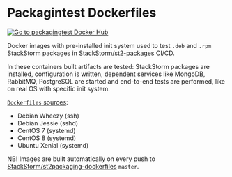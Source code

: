 # Packagintest Dockerfiles
[![Go to packagingtest Docker Hub](https://img.shields.io/badge/Docker%20Hub-packagingtest-blue.svg)](https://hub.docker.com/r/stackstorm/packagingtest/)

Docker images with pre-installed init system used to test `.deb` and `.rpm` StackStorm packages in [StackStorm/st2-packages](https://github.com/StackStorm/st2-packages/blob/master/docker-compose.circle.yml) CI/CD.

In these containers built artifacts are tested: StackStorm packages are installed, configuration is written, dependent services like MongoDB, RabbitMQ, PostgreSQL are started and end-to-end tests are performed, like on real OS with specific init system.

[`Dockerfiles` sources](https://github.com/StackStorm/st2packaging-dockerfiles/blob/master/packagingtest):
- Debian Wheezy (ssh)
- Debian Jessie (sshd)
- CentOS 7 (systemd)
- CentOS 8 (systemd)
- Ubuntu Xenial (systemd)

NB!
Images are built automatically on every push to [StackStorm/st2packaging-dockerfiles](https://github.com/StackStorm/st2packaging-dockerfiles/) `master`.
